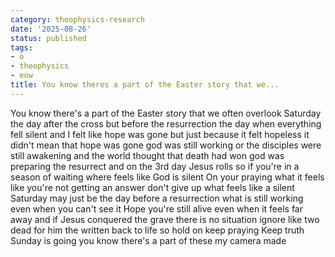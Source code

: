 ```yaml
---
category: theophysics-research
date: '2025-08-26'
status: published
tags:
- o
- theophysics
- eow
title: You know theres a part of the Easter story that we...
---
```

   
You know there's a part of the Easter story that we often overlook Saturday the day after the cross but before the resurrection the day when everything fell silent and I felt like hope was gone but just because it felt hopeless it didn't mean that hope was gone god was still working or the disciples were still awakening and the world thought that death had won god was preparing the resurrect and on the 3rd day Jesus rolls so if you're in a season of waiting where feels like God is silent On your praying what it feels like you're not getting an answer don't give up what feels like a silent Saturday may just be the day before a resurrection what is still working even when you can't see it Hope you're still alive even when it feels far away and if Jesus conquered the grave there is no situation ignore like two dead for him the written back to life so hold on keep praying Keep truth Sunday is going you know there's a part of these my camera made